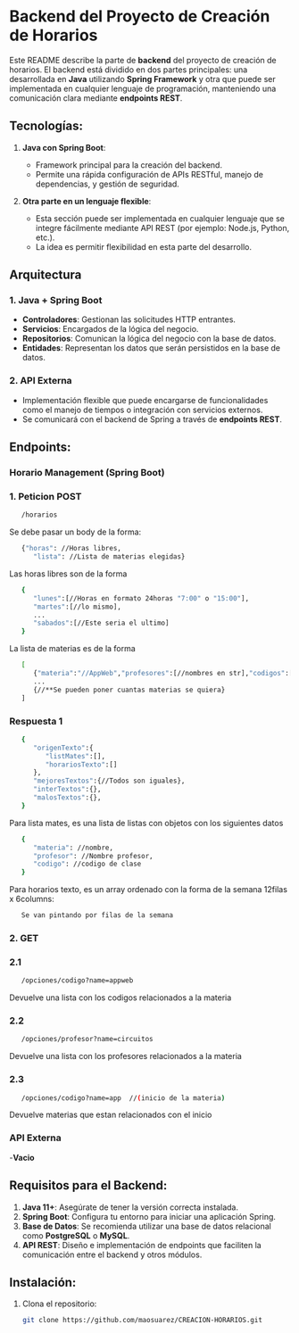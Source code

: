 # Backend del Proyecto de Creación de Horarios

Este README describe la parte de **backend** del proyecto de creación de horarios. El backend está dividido en dos partes principales: una desarrollada en **Java** utilizando **Spring Framework** y otra que puede ser implementada en cualquier lenguaje de programación, manteniendo una comunicación clara mediante **endpoints REST**.

## Tecnologías:

1. **Java con Spring Boot**:

   - Framework principal para la creación del backend.
   - Permite una rápida configuración de APIs RESTful, manejo de dependencias, y gestión de seguridad.

2. **Otra parte en un lenguaje flexible**:
   - Esta sección puede ser implementada en cualquier lenguaje que se integre fácilmente mediante API REST (por ejemplo: Node.js, Python, etc.).
   - La idea es permitir flexibilidad en esta parte del desarrollo.

## Arquitectura

### 1. **Java + Spring Boot**

- **Controladores**: Gestionan las solicitudes HTTP entrantes.
- **Servicios**: Encargados de la lógica del negocio.
- **Repositorios**: Comunican la lógica del negocio con la base de datos.
- **Entidades**: Representan los datos que serán persistidos en la base de datos.

### 2. **API Externa**

- Implementación flexible que puede encargarse de funcionalidades como el manejo de tiempos o integración con servicios externos.
- Se comunicará con el backend de Spring a través de **endpoints REST**.

## Endpoints:

### **Horario Management (Spring Boot)**

### 1. Peticion POST
```bash
   /horarios
```
Se debe pasar un body de la forma:
```bash
   {"horas": //Horas libres,
      "lista": //Lista de materias elegidas}
 ```
Las horas libres son de la forma
```bash
   {
      "lunes":[//Horas en formato 24horas "7:00" o "15:00"],
      "martes":[//lo mismo],
      ...
      "sabados":[//Este seria el ultimo]
   }
```
La lista de materias es de la forma
```bash
   [
      {"materia":"//AppWeb","profesores":[//nombres en str],"codigos":[//puede ser una lista vacia]},
      ...
      {//**Se pueden poner cuantas materias se quiera}
   ]
   ```
### Respuesta 1
```bash
   {
      "origenTexto":{
         "listMates":[],
         "horariosTexto":[]
      },
      "mejoresTextos":{//Todos son iguales},
      "interTextos":{},
      "malosTextos":{},
   }
```
Para lista mates, es una lista de listas con objetos con los siguientes datos
```bash
   {
      "materia": //nombre,
      "profesor": //Nombre profesor,
      "codigo": //codigo de clase
   }
```
Para horarios texto, es un array ordenado con la forma de la semana 12filas x 6columns:
```bash
   Se van pintando por filas de la semana
```
### 2. GET
### 2.1 
```bash
   /opciones/codigo?name=appweb
```
Devuelve una lista con los codigos relacionados a la materia
### 2.2
```bash
   /opciones/profesor?name=circuitos
```
Devuelve una lista con los profesores relacionados a la materia
### 2.3
```bash
   /opciones/codigo?name=app  //(inicio de la materia)
```
Devuelve materias que estan relacionados con el inicio

### **API Externa**

-**Vacio**

## Requisitos para el Backend:

1. **Java 11+**: Asegúrate de tener la versión correcta instalada.
2. **Spring Boot**: Configura tu entorno para iniciar una aplicación Spring.
3. **Base de Datos**: Se recomienda utilizar una base de datos relacional como **PostgreSQL** o **MySQL**.
4. **API REST**: Diseño e implementación de endpoints que faciliten la comunicación entre el backend y otros módulos.

## Instalación:

1. Clona el repositorio:
   ```bash
   git clone https://github.com/maosuarez/CREACION-HORARIOS.git
   ```
